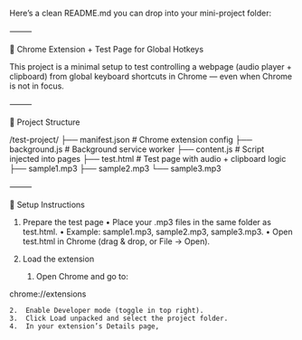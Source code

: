 Here’s a clean README.md you can drop into your mini-project folder:

⸻

🎹 Chrome Extension + Test Page for Global Hotkeys

This project is a minimal setup to test controlling a webpage (audio player + clipboard) from global keyboard shortcuts in Chrome — even when Chrome is not in focus.

⸻

📂 Project Structure

/test-project/
  ├── manifest.json      # Chrome extension config
  ├── background.js      # Background service worker
  ├── content.js         # Script injected into pages
  ├── test.html          # Test page with audio + clipboard logic
  ├── sample1.mp3
  ├── sample2.mp3
  └── sample3.mp3


⸻

🔧 Setup Instructions

1. Prepare the test page
	•	Place your .mp3 files in the same folder as test.html.
	•	Example: sample1.mp3, sample2.mp3, sample3.mp3.
	•	Open test.html in Chrome (drag & drop, or File → Open).

2. Load the extension
	1.	Open Chrome and go to:

chrome://extensions


	2.	Enable Developer mode (toggle in top right).
	3.	Click Load unpacked and select the project folder.
	4.	In your extension’s Details page,
